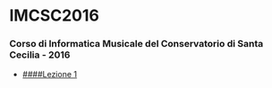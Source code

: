 # IMCSC2016
### Corso di Informatica Musicale del Conservatorio di Santa Cecilia - 2016

- [####Lezione 1](https://github.com/Paxxx/IMCSC2016/blob/master/Lezioni/01_Prima%20Lezione.md)
